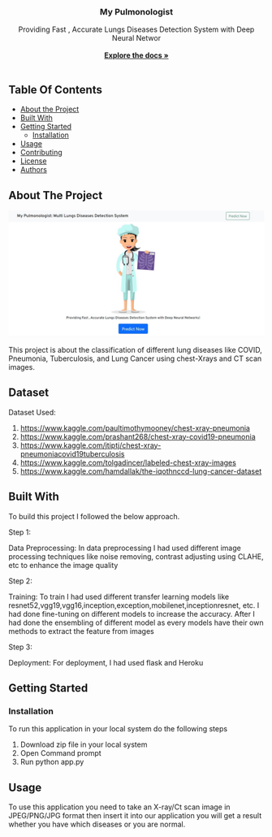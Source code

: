 <br/>
<p align="center">
  
    
  </a>

  <h3 align="center">My Pulmonologist</h3>

  <p align="center">
    Providing Fast , Accurate Lungs Diseases Detection System with Deep Neural Networ
    <br/>
    <br/>
    <a href="https://github.com/ghadiyaaysh17601/MyPulmonologist"><strong>Explore the docs »</strong></a>
    <br/>
    <br/>
   
  </p>
</p>



## Table Of Contents

* [About the Project](#about-the-project)
* [Built With](#built-with)
* [Getting Started](#getting-started)
  * [Installation](#installation)
* [Usage](#usage)
* [Contributing](#contributing)
* [License](#license)
* [Authors](#authors)

## About The Project

![Screen Shot](logo.jpg)

This project is about the classification of different lung diseases like COVID, Pneumonia, Tuberculosis, and Lung Cancer using chest-Xrays and CT scan images.

## Dataset
Dataset Used:
1. https://www.kaggle.com/paultimothymooney/chest-xray-pneumonia
2. https://www.kaggle.com/prashant268/chest-xray-covid19-pneumonia
3. https://www.kaggle.com/jtiptj/chest-xray-pneumoniacovid19tuberculosis
4. https://www.kaggle.com/tolgadincer/labeled-chest-xray-images
5. https://www.kaggle.com/hamdallak/the-iqothnccd-lung-cancer-dataset

## Built With

To build this project I followed the below approach.

Step 1:

Data Preprocessing: In data preprocessing I had used different image processing techniques like noise removing, contrast adjusting using CLAHE, etc to enhance the image quality

Step 2:

Training: To train I had used different transfer learning models like resnet52,vgg19,vgg16,inception,exception,mobilenet,inceptionresnet, etc. I had done fine-tuning on different models to increase the accuracy. After I had done the ensembling of different model as every models have their own methods to extract the feature from images

Step 3:

Deployment: For deployment, I had used flask and Heroku

## Getting Started


### Installation

To run this application in your local system do the following steps
1. Download zip file in your local system
2. Open Command prompt
3. Run python app.py

## Usage

To use this application you need to take an X-ray/Ct scan image in JPEG/PNG/JPG format then insert it into our application you will get a result whether you have which diseases or you are normal.

<!-- 
## Contributing

Contributions are what make the open source community such an amazing place to be learn, inspire, and create. Any contributions you make are **greatly appreciated**.
* If you have suggestions for adding or removing projects, feel free to [open an issue](https://github.com/ghadiyaaysh17601/MyPulmonologist/issues/new) to discuss it, or directly create a pull request after you edit the *README.md* file with necessary changes.
* Please make sure you check your spelling and grammar.
* Create individual PR for each suggestion.
* Please also read through the [Code Of Conduct](https://github.com/ghadiyaaysh17601/MyPulmonologist/blob/main/CODE_OF_CONDUCT.md) before posting your first idea as well.

### Creating A Pull Request

1. Fork the Project
2. Create your Feature Branch (`git checkout -b feature/AmazingFeature`)
3. Commit your Changes (`git commit -m 'Add some AmazingFeature'`)
4. Push to the Branch (`git push origin feature/AmazingFeature`)
5. Open a Pull Request

## License

Distributed under the MIT License. See [LICENSE](https://github.com/ghadiyaaysh17601/MyPulmonologist/blob/main/LICENSE.md) for more information.

## Authors

* **Ayush Ghadiya** - *IT studeny* - [Ayush Ghadiya](https://github.com/ghadiyaaysh17601) 

 -->
